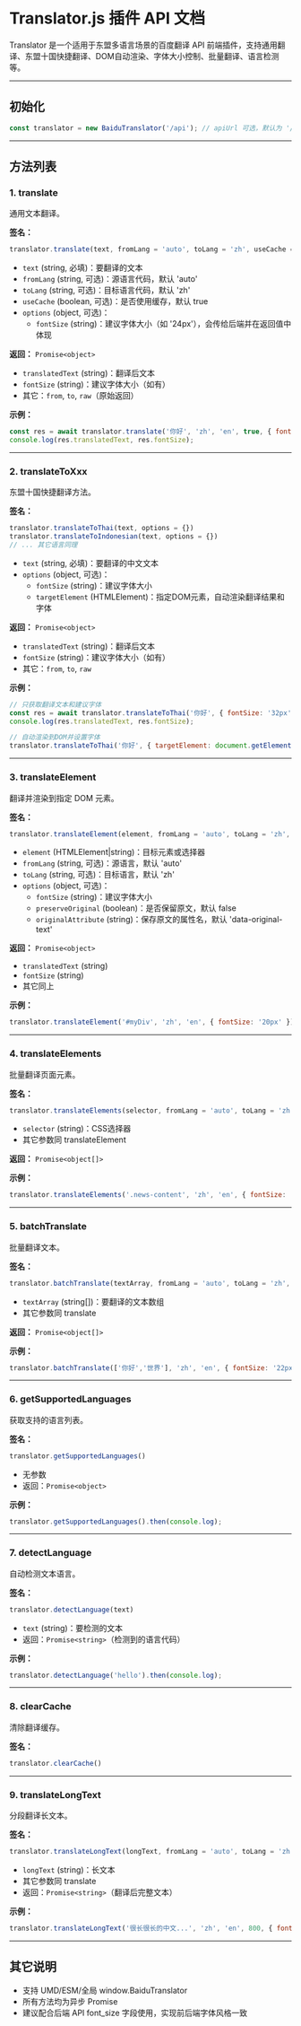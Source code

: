 # Translator.js 插件 API 文档

Translator 是一个适用于东盟多语言场景的百度翻译 API 前端插件，支持通用翻译、东盟十国快捷翻译、DOM自动渲染、字体大小控制、批量翻译、语言检测等。

---

## 初始化

```js
const translator = new BaiduTranslator('/api'); // apiUrl 可选，默认为 '/api'
```

---

## 方法列表

### 1. translate

通用文本翻译。

**签名：**
```js
translator.translate(text, fromLang = 'auto', toLang = 'zh', useCache = true, options = {})
```
- `text` (string, 必填)：要翻译的文本
- `fromLang` (string, 可选)：源语言代码，默认 'auto'
- `toLang` (string, 可选)：目标语言代码，默认 'zh'
- `useCache` (boolean, 可选)：是否使用缓存，默认 true
- `options` (object, 可选)：
  - `fontSize` (string)：建议字体大小（如 '24px'），会传给后端并在返回值中体现

**返回：** `Promise<object>`
- `translatedText` (string)：翻译后文本
- `fontSize` (string)：建议字体大小（如有）
- 其它：`from`, `to`, `raw`（原始返回）

**示例：**
```js
const res = await translator.translate('你好', 'zh', 'en', true, { fontSize: '28px' });
console.log(res.translatedText, res.fontSize);
```

---

### 2. translateToXxx

东盟十国快捷翻译方法。

**签名：**
```js
translator.translateToThai(text, options = {})
translator.translateToIndonesian(text, options = {})
// ... 其它语言同理
```
- `text` (string, 必填)：要翻译的中文文本
- `options` (object, 可选)：
  - `fontSize` (string)：建议字体大小
  - `targetElement` (HTMLElement)：指定DOM元素，自动渲染翻译结果和字体

**返回：** `Promise<object>`
- `translatedText` (string)：翻译后文本
- `fontSize` (string)：建议字体大小（如有）
- 其它：`from`, `to`, `raw`

**示例：**
```js
// 只获取翻译文本和建议字体
const res = await translator.translateToThai('你好', { fontSize: '32px' });
console.log(res.translatedText, res.fontSize);

// 自动渲染到DOM并设置字体
translator.translateToThai('你好', { targetElement: document.getElementById('myDiv'), fontSize: '32px' });
```

---

### 3. translateElement

翻译并渲染到指定 DOM 元素。

**签名：**
```js
translator.translateElement(element, fromLang = 'auto', toLang = 'zh', options = {})
```
- `element` (HTMLElement|string)：目标元素或选择器
- `fromLang` (string, 可选)：源语言，默认 'auto'
- `toLang` (string, 可选)：目标语言，默认 'zh'
- `options` (object, 可选)：
  - `fontSize` (string)：建议字体大小
  - `preserveOriginal` (boolean)：是否保留原文，默认 false
  - `originalAttribute` (string)：保存原文的属性名，默认 'data-original-text'

**返回：** `Promise<object>`
- `translatedText` (string)
- `fontSize` (string)
- 其它同上

**示例：**
```js
translator.translateElement('#myDiv', 'zh', 'en', { fontSize: '20px' });
```

---

### 4. translateElements

批量翻译页面元素。

**签名：**
```js
translator.translateElements(selector, fromLang = 'auto', toLang = 'zh', options = {})
```
- `selector` (string)：CSS选择器
- 其它参数同 translateElement

**返回：** `Promise<object[]>`

**示例：**
```js
translator.translateElements('.news-content', 'zh', 'en', { fontSize: '18px' });
```

---

### 5. batchTranslate

批量翻译文本。

**签名：**
```js
translator.batchTranslate(textArray, fromLang = 'auto', toLang = 'zh', options = {})
```
- `textArray` (string[])：要翻译的文本数组
- 其它参数同 translate

**返回：** `Promise<object[]>`

**示例：**
```js
translator.batchTranslate(['你好','世界'], 'zh', 'en', { fontSize: '22px' }).then(console.log);
```

---

### 6. getSupportedLanguages

获取支持的语言列表。

**签名：**
```js
translator.getSupportedLanguages()
```
- 无参数
- 返回：`Promise<object>`

**示例：**
```js
translator.getSupportedLanguages().then(console.log);
```

---

### 7. detectLanguage

自动检测文本语言。

**签名：**
```js
translator.detectLanguage(text)
```
- `text` (string)：要检测的文本
- 返回：`Promise<string>`（检测到的语言代码）

**示例：**
```js
translator.detectLanguage('hello').then(console.log);
```

---

### 8. clearCache

清除翻译缓存。

**签名：**
```js
translator.clearCache()
```

---

### 9. translateLongText

分段翻译长文本。

**签名：**
```js
translator.translateLongText(longText, fromLang = 'auto', toLang = 'zh', maxSegmentLength = 1000, options = {})
```
- `longText` (string)：长文本
- 其它参数同 translate
- 返回：`Promise<string>`（翻译后完整文本）

**示例：**
```js
translator.translateLongText('很长很长的中文...', 'zh', 'en', 800, { fontSize: '18px' }).then(console.log);
```

---

## 其它说明
- 支持 UMD/ESM/全局 window.BaiduTranslator
- 所有方法均为异步 Promise
- 建议配合后端 API font_size 字段使用，实现前后端字体风格一致 